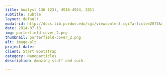 ```yaml
---
title: Analyst 136 (23), 4916-4924, 2011
subtitle: subtle
layout: default
modal-id: http://docs.lib.purdue.edu/cgi/viewcontent.cgi?article=2075&context=nanopubcontext=jonathan_claussen
date: 2014-07-18
img: porterfield-cover_2.png
thumbnail: porterfield-cover_2.png
alt: image-alt
project-date: 
client: Start Bootstrap
category: Nanoparticles
description: Amazing stuff and such.

---
```

